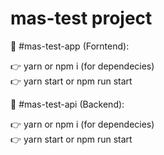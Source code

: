 # mas-test project

🙂 #mas-test-app (Forntend):

👉 yarn or npm i (for dependecies)  
👉 yarn start or npm run start


🙂 #mas-test-api (Backend):

👉 yarn or npm i (for dependecies)  
👉 yarn start or npm run start
